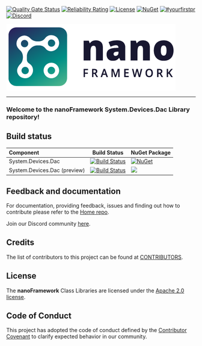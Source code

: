 [![Quality Gate Status](https://sonarcloud.io/api/project_badges/measure?project=nanoframework_lib-System.Devices.Dac&metric=alert_status)](https://sonarcloud.io/dashboard?id=nanoframework_lib-System.Devices.Dac) [![Reliability Rating](https://sonarcloud.io/api/project_badges/measure?project=nanoframework_lib-System.Devices.Dac&metric=reliability_rating)](https://sonarcloud.io/dashboard?id=nanoframework_lib-System.Devices.Dac) [![License](https://img.shields.io/badge/License-Apache%202.0-blue.svg)](https://github.com/nanoframework/Home/blob/master/LICENSE) [![NuGet](https://img.shields.io/nuget/dt/nanoFramework.System.Devices.Dac.svg?label=NuGet&style=flat&logo=nuget)](https://www.nuget.org/packages/nanoFramework.System.Devices.Dac/) [![#yourfirstpr](https://img.shields.io/badge/first--timers--only-friendly-blue.svg)](https://github.com/nanoframework/Home/blob/master/CONTRIBUTING.md) [![Discord](https://img.shields.io/discord/478725473862549535.svg?logo=discord&logoColor=white&label=Discord&color=7289DA)](https://discord.gg/gCyBu8T)

![nanoFramework logo](https://github.com/nanoframework/Home/blob/master/resources/logo/nanoFramework-repo-logo.png)

-----

### Welcome to the **nanoFramework** System.Devices.Dac Library repository!

## Build status

| Component | Build Status | NuGet Package |
|:-|---|---|
| System.Devices.Dac | [![Build Status](https://dev.azure.com/nanoframework/System.Devices.Dac/_apis/build/status/nanoframework.lib-System.Devices.Dac?branchName=develop)](https://dev.azure.com/nanoframework/System.Devices.Dac/_build/latest?definitionId=44&branchName=master) | [![NuGet](https://img.shields.io/nuget/v/nanoFramework.System.Devices.Dac.svg?label=NuGet&style=flat&logo=nuget)](https://www.nuget.org/packages/nanoFramework.System.Devices.Dac/) |
| System.Devices.Dac (preview) | [![Build Status](https://dev.azure.com/nanoframework/System.Devices.Dac/_apis/build/status/nanoframework.lib-System.Devices.Dac?branchName=develop)](https://dev.azure.com/nanoframework/System.Devices.Dac/_build/latest?definitionId=44&branchName=develop) | [![](https://badgen.net/badge/NuGet/preview/D7B023?icon=https://simpleicons.now.sh/azuredevops/fff)](https://dev.azure.com/nanoframework/feed/_packaging?_a=package&feed=sandbox&package=nanoFramework.System.Devices.Dac&protocolType=NuGet&view=overview) |

## Feedback and documentation

For documentation, providing feedback, issues and finding out how to contribute please refer to the [Home repo](https://github.com/nanoframework/Home).

Join our Discord community [here](https://discord.gg/gCyBu8T).

## Credits

The list of contributors to this project can be found at [CONTRIBUTORS](https://github.com/nanoframework/Home/blob/master/CONTRIBUTORS.md).

## License

The **nanoFramework** Class Libraries are licensed under the [Apache 2.0 license](http://www.apache.org/licenses/LICENSE-2.0).

## Code of Conduct

This project has adopted the code of conduct defined by the [Contributor Covenant](http://contributor-covenant.org/)
to clarify expected behavior in our community.
